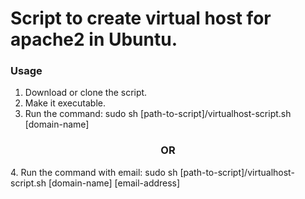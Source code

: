 # Script to create virtual host for apache2 in Ubuntu.

### Usage
1. Download or clone the script.
2. Make it executable.
3. Run the command:
<pre-formatted>sudo sh [path-to-script]/virtualhost-script.sh [domain-name] </pre-formatted>
<h3 align="center">OR</h3>
4. Run the command with email:
<pre-formatted>sudo sh [path-to-script]/virtualhost-script.sh [domain-name] [email-address] </pre-formatted>
